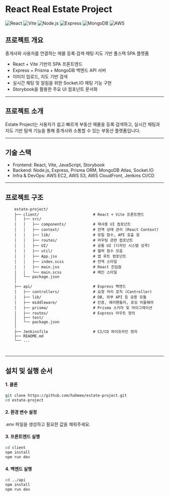 # React Real Estate Project
![React](https://img.shields.io/badge/React-18.x-61DAFB?logo=react&logoColor=black)
![Vite](https://img.shields.io/badge/Vite-5.x-646CFF?logo=vite&logoColor=white)
![Node.js](https://img.shields.io/badge/Node.js-%3E=18.x-339933?logo=node.js&logoColor=white)
![Express](https://img.shields.io/badge/Express-4.18-black?logo=express)
![MongoDB](https://img.shields.io/badge/MongoDB-Atlas-47A248?logo=mongodb&logoColor=white)
![AWS](https://img.shields.io/badge/AWS-Cloud-FF9900?logo=amazon-aws&logoColor=white)

## 프로젝트 개요

중개사와 사용자를 연결하는 매물 등록·검색·채팅·지도 기반 풀스택 SPA 플랫폼

- React + Vite 기반의 SPA 프론트엔드
- Express + Prisma + MongoDB 백엔드 API 서버
- 이미지 업로드, 지도 기반 검색
- 실시간 채팅 및 알림을 위한 Socket.IO 채팅 기능 구현
- Storybook을 활용한 주요 UI 컴포넌트 문서화

--- 

## 프로젝트 소개
Estate Project는 사용자가 쉽고 빠르게 부동산 매물을 등록·검색하고,
실시간 채팅과 지도 기반 탐색 기능을 통해 중개사와 소통할 수 있는 부동산 플랫폼입니다.

---
## 기술 스택
- Frontend: React, Vite, JavaScript, Storybook
- Backend: Node.js, Express, Prisma ORM, MongoDB Atlas, Socket.IO
- Infra & DevOps: AWS EC2, AWS S3, AWS CloudFront, Jenkins CI/CD
---

## 프로젝트 구조

```
    estate-project/
    ├── client/                        # React + Vite 프론트엔드
    │   ├── src/
    │   │   ├── components/            # 재사용 UI 컴포넌트
    │   │   ├── context/               # 전역 상태 관리 (React Context)
    │   │   ├── lib/                   # 유틸 함수, API 호출 등
    │   │   ├── routes/                # 라우팅 관련 컴포넌트
    │   │   ├── UI/                    # 공통 UI (디자인 시스템 성격)
    │   │   ├── util/                  # 헬퍼 함수 모음
    │   │   ├── App.jsx                # 앱 루트 컴포넌트
    │   │   ├── index.scss             # 전역 스타일
    │   │   ├── main.jsx               # React 진입점
    │   │   └── main.scss              # 메인 스타일
    │   └── package.json     
    │
    ├── api/                           # Express 백엔드
    │   ├── controllers/               # 요청 처리 로직 (Controller)
    │   ├── lib/                       # DB, 외부 API 등 공용 모듈
    │   ├── middleware/                # 인증, 에러핸들러, 로깅 미들웨어
    │   ├── prisma/                    # Prisma 스키마 및 마이그레이션
    │   ├── routes/                    # Express 라우트 정의
    │   ├── test/                      
    │   └── package.json
    │
    ├── Jenkinsfile                    # CI/CD 파이프라인 정의
    ├── README.md
    └── ...



```


---


## 설치 및 실행 순서

#### 1. 클론 
```bash
git clone https://github.com/hahmee/estate-project.git
cd estate-project

```
#### 2. 환경 변수 설정
.env 파일을 생성하고 필요한 값을 채워주세요.

#### 3. 프론트엔드 실행
```bash
cd client
npm install
npm run dev
```
#### 4. 백엔드 실행

```bash
cd ../api
npm install
npm run dev
```

